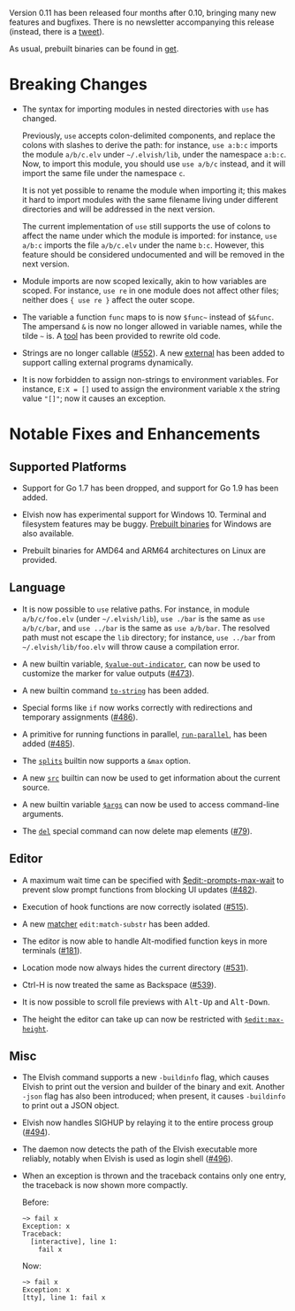 Version 0.11 has been released four months after 0.10, bringing many new
features and bugfixes. There is no newsletter accompanying this release
(instead, there is a
[tweet](https://twitter.com/RealElvishShell/status/953781788706557952)).

As usual, prebuilt binaries can be found in [get](../get/).

# Breaking Changes

-   The syntax for importing modules in nested directories with `use` has
    changed.

    Previously, `use` accepts colon-delimited components, and replace the colons
    with slashes to derive the path: for instance, `use a:b:c` imports the
    module `a/b/c.elv` under `~/.elvish/lib`, under the namespace `a:b:c`. Now,
    to import this module, you should use `use a/b/c` instead, and it will
    import the same file under the namespace `c`.

    It is not yet possible to rename the module when importing it; this makes it
    hard to import modules with the same filename living under different
    directories and will be addressed in the next version.

    The current implementation of `use` still supports the use of colons to
    affect the name under which the module is imported: for instance,
    `use a/b:c` imports the file `a/b/c.elv` under the name `b:c`. However, this
    feature should be considered undocumented and will be removed in the next
    version.

-   Module imports are now scoped lexically, akin to how variables are scoped.
    For instance, `use re` in one module does not affect other files; neither
    does `{ use re }` affect the outer scope.

-   The variable a function `func` maps to is now `$func~` instead of `$&func`.
    The ampersand `&` is now no longer allowed in variable names, while the
    tilde `~` is. A [tool](https://github.com/elves/upgrade-scripts-for-0.11)
    has been provided to rewrite old code.

-   Strings are no longer callable
    ([#552](https://github.com/elves/elvish/issues/552)). A new
    [external](../ref/builtin.html#external) has been added to support calling
    external programs dynamically.

-   It is now forbidden to assign non-strings to environment variables. For
    instance, `E:X = []` used to assign the environment variable `X` the string
    value `"[]"`; now it causes an exception.

# Notable Fixes and Enhancements

## Supported Platforms

-   Support for Go 1.7 has been dropped, and support for Go 1.9 has been added.

-   Elvish now has experimental support for Windows 10. Terminal and filesystem
    features may be buggy. [Prebuilt binaries](../get/) for Windows are also
    available.

-   Prebuilt binaries for AMD64 and ARM64 architectures on Linux are provided.

## Language

-   It is now possible to `use` relative paths. For instance, in module
    `a/b/c/foo.elv` (under `~/.elvish/lib`), `use ./bar` is the same as
    `use a/b/c/bar`, and `use ../bar` is the same as `use a/b/bar`. The resolved
    path must not escape the `lib` directory; for instance, `use ../bar` from
    `~/.elvish/lib/foo.elv` will throw cause a compilation error.

-   A new builtin variable,
    [`$value-out-indicator`](../ref/builtin.html#value-out-indicator), can now
    be used to customize the marker for value outputs
    ([#473](https://github.com/elves/elvish/issues/473)).

-   A new builtin command [`to-string`](../ref/builtin.html#to-string) has been
    added.

-   Special forms like `if` now works correctly with redirections and temporary
    assignments ([#486](https://github.com/elves/elvish/issues/486)).

-   A primitive for running functions in parallel,
    [`run-parallel`](../ref/builtin.html#run-parallel), has been added
    ([#485](https://github.com/elves/elvish/issues/485)).

-   The [`splits`](../ref/builtin.html#splits) builtin now supports a `&max`
    option.

-   A new [`src`](../ref/builtin.html#src) builtin can now be used to get
    information about the current source.

-   A new builtin variable [`$args`](../ref/builtin.html#args) can now be used
    to access command-line arguments.

-   The [`del`](../ref/language.html#deleting-variable-or-element-del) special
    command can now delete map elements
    ([#79](https://github.com/elves/elvish/issues/79)).

## Editor

-   A maximum wait time can be specified with
    [$edit:-prompts-max-wait](../ref/edit.html#edit-prompts-max-wait) to prevent
    slow prompt functions from blocking UI updates
    ([#482](https://github.com/elves/elvish/issues/482)).

-   Execution of hook functions are now correctly isolated
    ([#515](https://github.com/elves/elvish/issues/515)).

-   A new [matcher](../ref/edit.html#matcher) `edit:match-substr` has been
    added.

-   The editor is now able to handle Alt-modified function keys in more
    terminals ([#181](https://github.com/elves/elvish/issues/181)).

-   Location mode now always hides the current directory
    ([#531](https://github.com/elves/elvish/issues/531)).

-   Ctrl-H is now treated the same as Backspace
    ([#539](https://github.com/elves/elvish/issues/539)).

-   It is now possible to scroll file previews with <kbd>Alt-Up</kbd> and
    <kbd>Alt-Down</kbd>.

-   The height the editor can take up can now be restricted with
    [`$edit:max-height`](../ref/edit.html#editmax-height).

## Misc

-   The Elvish command supports a new `-buildinfo` flag, which causes Elvish to
    print out the version and builder of the binary and exit. Another `-json`
    flag has also been introduced; when present, it causes `-buildinfo` to print
    out a JSON object.

-   Elvish now handles SIGHUP by relaying it to the entire process group
    ([#494](https://github.com/elves/elvish/issues/494)).

-   The daemon now detects the path of the Elvish executable more reliably,
    notably when Elvish is used as login shell
    ([#496](https://github.com/elves/elvish/issues/496)).

-   When an exception is thrown and the traceback contains only one entry, the
    traceback is now shown more compactly.

    Before:

    ```elvish-transcript
    ~> fail x
    Exception: x
    Traceback:
      [interactive], line 1:
        fail x
    ```

    Now:

    ```elvish-transcript
    ~> fail x
    Exception: x
    [tty], line 1: fail x
    ```
